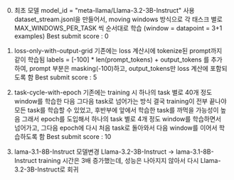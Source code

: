 0. 최초 모델
model_id = "meta-llama/Llama-3.2-3B-Instruct" 사용
dataset_stream.jsonl을 만들어서, moving windows 방식으로 각 태스크 별로 MAX_WINDOWS_PER_TASK 씩 순서대로 학습 (window = datapoint = 3+1 examples)
Best submit score : 0

1. loss-only-with-output-grid
기존에는 loss 계산시에 tokenize된 prompt까지 같이 학습됨
labels = [-100] * len(prompt_tokens) + output_tokens 를 추가하여, prompt 부분은 masking(-100)하고, output_tokens만 loss 계산에 포함되도록 함
Best submit score : 5

2. task-cycle-with-epoch
기존에는 training 시 하나의 task 별로 40개 정도 window를 학습한 다음 그다음 task로 넘어가는 방식
결국 training이 전부 끝나야 모든 task를 학습할 수 있었고, 후반부에 앞에서 학습한 task를 까먹을 가능성이 높음
그래서 epoch를 도입해서 하나의 task 별로 4개 정도 window를 학습하면서 넘어가고, 그다음 epoch에 다시 처음 task로 돌아와서 다음 window를 이어서 학습하도록 함
Best submit score : 10

3. lama-3.1-8B-Instruct
모델변경 Llama-3.2-3B-Instruct -> lama-3.1-8B-Instruct
training 시간은 3배 증가했는데, 성능은 나아지지 않아서 다시 Llama-3.2-3B-Instruct로 회귀

